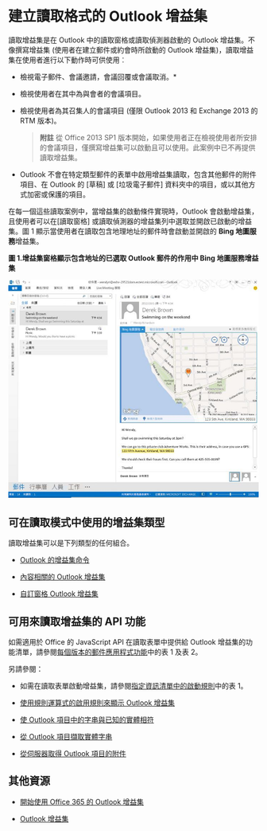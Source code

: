 
# <a name="create-outlook-add-ins-for-read-forms"></a>建立讀取格式的 Outlook 增益集

讀取增益集是在 Outlook 中的讀取窗格或讀取偵測器啟動的 Outlook 增益集。不像撰寫增益集 (使用者在建立郵件或約會時所啟動的 Outlook 增益集)，讀取增益集在使用者進行以下動作時可供使用︰


- 檢視電子郵件、會議邀請，會議回覆或會議取消。*
    
- 檢視使用者在其中為與會者的會議項目。
    
- 檢視使用者為其召集人的會議項目 (僅限 Outlook 2013 和 Exchange 2013 的 RTM 版本)。
    
     >**附註**  從 Office 2013 SP1 版本開始，如果使用者正在檢視使用者所安排的會議項目，僅撰寫增益集可以啟動且可以使用。此案例中已不再提供讀取增益集。
* Outlook 不會在特定類型郵件的表單中啟用增益集讀取，包含其他郵件的附件項目、在 Outlook 的 [草稿] 或 [垃圾電子郵件] 資料夾中的項目，或以其他方式加密或保護的項目。

在每一個這些讀取案例中，當增益集的啟動條件實現時，Outlook 會啟動增益集，且使用者可以在[讀取窗格] 或讀取偵測器的增益集列中選取並開啟已啟動的增益集。圖 1 顯示當使用者在讀取包含地理地址的郵件時會啟動並開啟的 **Bing 地圖服務**增益集。


**圖 1.增益集窗格顯示包含地址的已選取 Outlook 郵件的作用中 Bing 地圖服務增益集**

![Outlook 中的 Bing 地圖服務郵件應用程式](../../images/off15appsdk_BingMapMailAppScreenshot.jpg)


## <a name="types-of-add-ins-available-in-read-mode"></a>可在讀取模式中使用的增益集類型


讀取增益集可以是下列類型的任何組合。


- [Outlook 的增益集命令](../outlook/add-in-commands-for-outlook.md)
    
- [內容相關的 Outlook 增益集](../outlook/contextual-outlook-add-ins.md)
    
- [自訂窗格 Outlook 增益集](../outlook/custom-pane-outlook-add-ins.md)
    

## <a name="api-features-available-to-read-add-ins"></a>可用來讀取增益集的 API 功能


如需適用於 Office 的 JavaScript API 在讀取表單中提供給 Outlook 增益集的功能清單，請參閱[每個版本的郵件應用程式功能](http://msdn.microsoft.com/library/f34e2f44-8c9d-4e90-b1d7-3f29506adb92%28Office.15%29.aspx)中的表 1 及表 2。 

另請參閱：


- 如需在讀取表單啟動增益集，請參閱[指定資訊清單中的啟動規則](../outlook/manifests/activation-rules.md#specify-activation-rules-in-a-manifest)中的表 1。
    
- [使用規則運算式的啟用規則來顯示 Outlook 增益集](../outlook/use-regular-expressions-to-show-an-outlook-add-in.md)
    
- [使 Outlook 項目中的字串與已知的實體相符](../outlook/match-strings-in-an-item-as-well-known-entities.md)
    
- [從 Outlook 項目擷取實體字串](../outlook/extract-entity-strings-from-an-item.md)
    
- [從伺服器取得 Outlook 項目的附件](../outlook/get-attachments-of-an-outlook-item.md)
    

## <a name="additional-resources"></a>其他資源



- [開始使用 Office 365 的 Outlook 增益集](https://dev.outlook.com/MailAppsGettingStarted/GetStarted.aspx)
    
- [Outlook 增益集](../outlook/outlook-add-ins.md)
    
